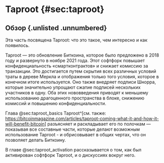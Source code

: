 # Taproot {#sec:taproot}

## Обзор {.unlisted .unnumbered}

Эта часть посвящена Taproot: что это такое, чем интересно и как появилось.

Taproot — это обновление Биткоина, которое было предложено в 2018 году и развернуто в ноябре 2021 года. Этот софтфорк повышает конфиденциальность «смартконтрактов» и снижает комиссию за транзакции. Это достигается путем скрытия всех различных условий траты в дереве Меркла и отображения только того условия, которое в конечном итоге используется. Оно также внедряет подписи Шнорра, которые значительно упрощают сжатие подписей нескольких участников в одну. Оба этих нововведения приводят к меньшему использованию драгоценного пространства в блоке, снижению комиссий и повышению конфиденциальности.

Глава @sec:taproot_basics Taproot^[см. также: <https://bitcoinmagazine.com/articles/taproot-coming-what-it-and-how-it-will-benefit-bitcoin>] разъясняет и раскладывает его по полочкам — показывая все составные части, которые делают возможным использование Taproot - и обрисовывает в общих чертах, что он позволяет делать Биткоину.

В главе @sec:taproot_activation рассказывается о том, как был активирован софтфорк Taproot, и о дискуссиях вокруг него.
